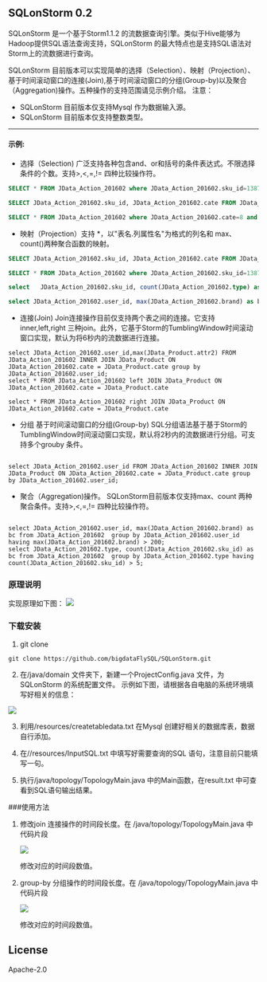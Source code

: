 
## SQLonStorm 0.2
SQLonStorm 是一个基于Storm1.1.2 的流数据查询引擎。类似于Hive能够为Hadoop提供SQL语法查询支持，SQLonStorm 的最大特点也是支持SQL语法对Storm上的流数据进行查询。
  
SQLonStorm 目前版本可以实现简单的选择（Selection）、映射（Projection）、基于时间滚动窗口的连接(Join),基于时间滚动窗口的分组(Group-by)以及聚合（Aggregation)操作。五种操作的支持范围请见示例介绍。
   注意：
   
  - SQLonStorm 目前版本仅支持Mysql 作为数据输入源。
  - SQLonStorm 目前版本仅支持整数类型。

---

#### 示例:  
- 选择（Selection) 广泛支持各种包含and、or和括号的条件表达式。不限选择条件的个数。支持>,<,=,!= 四种比较操作符。

``` sql
SELECT * FROM JData_Action_201602 where JData_Action_201602.sku_id=138778 and JData_Action_201602.type=1;

SELECT JData_Action_201602.sku_id, JData_Action_201602.cate FROM JData_Action_201602 where JData_Action_201602.brand>100 or (JData_Action_201602.cate >4 AND JData_Action_201602.type=1);

SELECT * FROM JData_Action_201602 where JData_Action_201602.cate=8 and (JData_Action_201602.type=1 or JData_Action_201602.type=2);
```
- 映射（Projection）支持 *，以"表名.列属性名"为格式的列名和 max、count()两种聚合函数的映射。

``` sql
SELECT JData_Action_201602.sku_id, JData_Action_201602.cate FROM JData_Action_201602

SELECT * FROM JData_Action_201602 where JData_Action_201602.sku_id=138778 and JData_Action_201602.type=6 or JData_Action_201602.type=1 and JData_Action_201602.user_id=200719;

select   JData_Action_201602.sku_id, count(JData_Action_201602.type) as bc from JData_Action_201602  group by JData_Action_201602.sku_id;

select JData_Action_201602.user_id, max(JData_Action_201602.brand) as bc from JData_Action_201602  group by JData_Action_201602.user_id having max(JData_Action_201602.brand) > 200;
``` 

- 连接(Join) Join连接操作目前仅支持两个表之间的连接。它支持inner,left,right 三种join。此外，它基于Storm的TumblingWindow时间滚动窗口实现，默认为将6秒内的流数据进行连接。
``` 
select JData_Action_201602.user_id,max(JData_Product.attr2) FROM JData_Action_201602 INNER JOIN JData_Product ON JData_Action_201602.cate = JData_Product.cate group by JData_Action_201602.user_id;
select * FROM JData_Action_201602 left JOIN JData_Product ON JData_Action_201602.cate = JData_Product.cate

select * FROM JData_Action_201602 right JOIN JData_Product ON JData_Action_201602.cate = JData_Product.cate
``` 

- 分组 基于时间滚动窗口的分组(Group-by) SQL分组语法基于基于Storm的TumblingWindow时间滚动窗口实现，默认将2秒内的流数据进行分组。可支持多个grouby 条件。

``` 

select JData_Action_201602.user_id FROM JData_Action_201602 INNER JOIN JData_Product ON JData_Action_201602.cate = JData_Product.cate group by JData_Action_201602.user_id;
``` 


- 聚合（Aggregation)操作。 SQLonStorm目前版本仅支持max、count 两种聚合条件。支持>,<,=,!= 四种比较操作符。

``` 

select JData_Action_201602.user_id, max(JData_Action_201602.brand) as bc from JData_Action_201602  group by JData_Action_201602.user_id having max(JData_Action_201602.brand) > 200;
select JData_Action_201602.type, count(JData_Action_201602.sku_id) as bc from JData_Action_201602  group by JData_Action_201602.type having count(JData_Action_201602.sku_id) > 5;
``` 




### 原理说明

 实现原理如下图：
    <img src=http://7xtc7i.com1.z0.glb.clouddn.com/Snip20170517_1.png  />



### 下载安装
1. git clone
```
git clone https://github.com/bigdataFlySQL/SQLonStorm.git
```
2. 在/java/domain 文件夹下，新建一个ProjectConfig.java 文件，为SQLonStorm 的系统配置文件。
  示例如下图，请根据各自电脑的系统环境填写好相关的信息：
<img src=http://7xtc7i.com1.z0.glb.clouddn.com/Snip20170604_4.png  />

3. 利用/resources/createtabledata.txt 在Mysql 创建好相关的数据库表，数据自行添加。

4. 在//resources/InputSQL.txt 中填写好需要查询的SQL 语句，注意目前只能填写一句。

5. 执行/java/topology/TopologyMain.java 中的Main函数，在result.txt 中可查看到SQL语句输出结果。



###使用方法
1. 修改join 连接操作的时间段长度。在 /java/topology/TopologyMain.java 中代码片段
    
    <img src=http://7xtc7i.com1.z0.glb.clouddn.com/join.png />
    
    修改对应的时间段数值。
2. group-by 分组操作的时间段长度。在 /java/topology/TopologyMain.java 中代码片段
    
    <img src=http://7xtc7i.com1.z0.glb.clouddn.com/group.png />
    
    修改对应的时间段数值。
 
 



## License
Apache-2.0